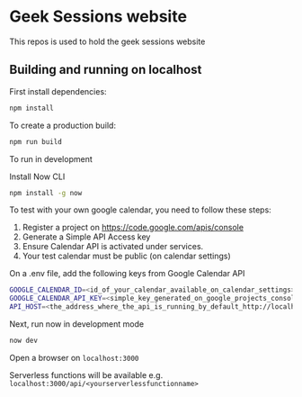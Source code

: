 # Geek Sessions website

This repos is used to hold the geek sessions website

## Building and running on localhost

First install dependencies:

```sh
npm install
```

To create a production build:

```sh
npm run build
```

To run in development

Install Now CLI

```sh
npm install -g now
```

To test with your own google calendar, you need to follow these steps:
1) Register a project on https://code.google.com/apis/console
2) Generate a Simple API Access key
3) Ensure Calendar API is activated under services.
4) Your test calendar must be public (on calendar settings)

On a .env file, add the following keys from Google Calendar API
```sh
GOOGLE_CALENDAR_ID=<id_of_your_calendar_available_on_calendar_settings>
GOOGLE_CALENDAR_API_KEY=<simple_key_generated_on_google_projects_console>
API_HOST=<the_address_where_the_api_is_running_by_default_http://localhost:3000>
```

Next, run now in development mode
```sh
now dev
```

Open a browser on `localhost:3000`

Serverless functions will be available e.g. `localhost:3000/api/<yourserverlessfunctionname>`